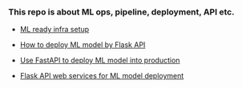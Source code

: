 ### This repo is about ML ops, pipeline, deployment, API etc.

 - [ML ready infra setup](https://github.com/JasonSCFu/ML-model-pipeline-and-deployment/tree/main/ML_infra_setup_basics)
 
 - [How to deploy ML model by Flask API](https://github.com/JasonSCFu/ML-model-pipeline-and-deployment/blob/main/Flask%20web%20service.ipynb)
 
 - [Use FastAPI to deploy ML model into production](https://github.com/JasonSCFu/FastAPI-to-deploy-ML-model)
 
 - [Flask API web services for ML model deployment](https://github.com/JasonSCFu/Flask-API-web-services-for-model-deployment)
